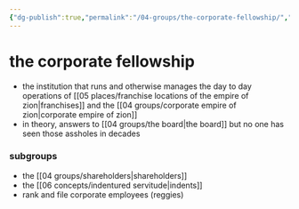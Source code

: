 ```yaml
---
{"dg-publish":true,"permalink":"/04-groups/the-corporate-fellowship/","created":"2024-10-28T09:31:24.095-05:00","updated":"2025-03-18T14:57:44.896-05:00"}
---
```


# the corporate fellowship
- the institution that runs and otherwise manages the day to day operations of [[05 places/franchise locations of the empire of zion\|franchises]] and the [[04 groups/corporate empire of zion\|corporate empire of zion]]
- in theory, answers to [[04 groups/the board\|the board]] but no one has seen those assholes in decades
### subgroups
- the [[04 groups/shareholders\|shareholders]]
- the [[06 concepts/indentured servitude\|indents]]
- rank and file corporate employees (reggies)